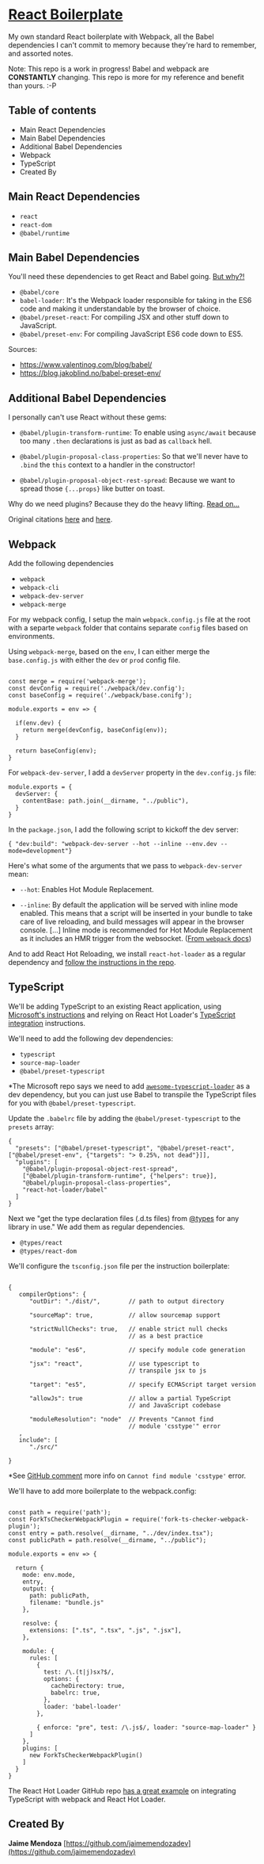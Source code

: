 # [React Boilerplate](https://github.com/jaimemendozadev/readio-v2)

My own standard React boilerplate with Webpack, all the Babel dependencies I can't commit to memory because they're hard to remember, and assorted notes.

Note: This repo is a work in progress! Babel and webpack are <strong>CONSTANTLY</strong> changing. This repo is more for my reference and benefit than yours. :-P

## Table of contents

- Main React Dependencies
- Main Babel Dependencies
- Additional Babel Dependencies
- Webpack
- TypeScript
- Created By


## Main React Dependencies
- `react`
- `react-dom`
- `@babel/runtime`

## Main Babel Dependencies

You'll need these dependencies to get React and Babel going. [But why?!](https://www.valentinog.com/blog/babel/)
- `@babel/core`
- `babel-loader`: It's the Webpack loader responsible for taking in the ES6 code and making it understandable by the browser of choice.
- `@babel/preset-react`: For compiling JSX and other stuff down to JavaScript.
- `@babel/preset-env`: For compiling JavaScript ES6 code down to ES5.

Sources: 
- https://www.valentinog.com/blog/babel/
- https://blog.jakoblind.no/babel-preset-env/


## Additional Babel Dependencies

I personally can't use React without these gems:

- `@babel/plugin-transform-runtime`: To enable using `async/await` because too many `.then` declarations is just as bad as `callback` hell.

- `@babel/plugin-proposal-class-properties`: So that we'll never have to `.bind` the `this` context to a handler in the constructor! 

- `@babel/plugin-proposal-object-rest-spread`: Because we want to spread those `{...props}` like butter on toast.

Why do we need plugins? Because they do the heavy lifting. [Read on...](https://blog.jakoblind.no/babel-preset-env/)

Original citations [here](https://medium.com/@jacobworrel/babels-transform-class-properties-plugin-how-it-works-and-what-it-means-for-your-react-apps-6983539ffc22) and [here](https://dev.to/codeprototype/modernize-your-reactjs-application-with-asyncawait-in-2018-1l9j).

## Webpack

Add the following dependencies
- `webpack`
- `webpack-cli`
- `webpack-dev-server`
- `webpack-merge`

For my webpack config, I setup the main `webpack.config.js` file at the root with a separte `webpack` folder that contains separate `config` files based on environments.


Using `webpack-merge`, based on the `env`, I can either merge the `base.config.js` with either the `dev` or `prod` config file.

```

const merge = require('webpack-merge');
const devConfig = require('./webpack/dev.config');
const baseConfig = require('./webpack/base.conifg');

module.exports = env => {

  if(env.dev) {
    return merge(devConfig, baseConfig(env));
  }

  return baseConfig(env);
}

```

For `webpack-dev-server`, I add a `devServer` property in the `dev.config.js` file:

```
module.exports = {
  devServer: {
    contentBase: path.join(__dirname, "../public"),
  }
}

```

In the `package.json`, I add the following script to kickoff the dev server:

```
{ "dev:build": "webpack-dev-server --hot --inline --env.dev --mode=development"}
```
Here's what some of the arguments that we pass to `webpack-dev-server` mean:

-  `--hot`: Enables Hot Module Replacement.

- `--inline`: By default the application will be served with inline mode enabled. This means that a script will be inserted in your bundle to take care of live reloading, and build messages will appear in the browser console. [...] Inline mode is recommended for Hot Module Replacement as it includes an HMR trigger from the websocket. ([From `webpack` docs](https://webpack.js.org/configuration/dev-server/#devserverinline))


And to add React Hot Reloading, we install `react-hot-loader` as a regular dependency and [follow the instructions in the repo](https://github.com/gaearon/react-hot-loader).


## TypeScript

We'll be adding TypeScript to an existing React application, using [Microsoft's instructions](https://github.com/Microsoft/TypeScript-React-Conversion-Guide#typescript-react-conversion-guide) and relying on React Hot Loader's [TypeScript integration](https://github.com/gaearon/react-hot-loader#typescript) instructions.


We'll need to add the following dev dependencies:
- `typescript`
- `source-map-loader`
- `@babel/preset-typescript`

*The Microsoft repo says we need to add [`awesome-typescript-loader`](https://www.npmjs.com/package/awesome-typescript-loader) as a dev dependency, but you can just use Babel to transpile the TypeScript files for you with `@babel/preset-typescript`.


Update the `.babelrc` file by adding the `@babel/preset-typescript` to the `presets` array:

```
{
  "presets": ["@babel/preset-typescript", "@babel/preset-react", ["@babel/preset-env", {"targets": "> 0.25%, not dead"}]],
  "plugins": [
    "@babel/plugin-proposal-object-rest-spread",
    ["@babel/plugin-transform-runtime", {"helpers": true}],
    "@babel/plugin-proposal-class-properties",
    "react-hot-loader/babel"
  ]
}

```


Next we "get the type declaration files (.d.ts files) from [@types](https://devblogs.microsoft.com/typescript/the-future-of-declaration-files-2/) for any library in use." We add them as regular dependencies. 

- `@types/react` 
- `@types/react-dom`

We'll configure the `tsconfig.json` file per the instruction boilerplate:

```

{
   compilerOptions": {
      "outDir": "./dist/",        // path to output directory
      
      "sourceMap": true,          // allow sourcemap support

      "strictNullChecks": true,   // enable strict null checks 
                                  // as a best practice
      
      "module": "es6",            // specify module code generation
      
      "jsx": "react",             // use typescript to 
                                  // transpile jsx to js

      "target": "es5",            // specify ECMAScript target version

      "allowJs": true             // allow a partial TypeScript 
                                  // and JavaScript codebase
      
      "moduleResolution": "node"  // Prevents "Cannot find 
                                  // module 'csstype'" error
   ,
   include": [
      "./src/"
   
}

```

*See [GitHub comment](https://github.com/DefinitelyTyped/DefinitelyTyped/issues/24788#issuecomment-398505981) more info on `Cannot find module 'csstype'` error.



We'll have to add more boilerplate to the webpack.config:

```

const path = require('path');
const ForkTsCheckerWebpackPlugin = require('fork-ts-checker-webpack-plugin');
const entry = path.resolve(__dirname, "../dev/index.tsx");
const publicPath = path.resolve(__dirname, "../public");

module.exports = env => {

  return {
    mode: env.mode,
    entry,
    output: {
      path: publicPath,
      filename: "bundle.js"
    },

    resolve: {
      extensions: [".ts", ".tsx", ".js", ".jsx"],
    },

    module: {
      rules: [
        { 
          test: /\.(t|j)sx?$/, 
          options: {
            cacheDirectory: true,
            babelrc: true,
          },
          loader: 'babel-loader' 
        },

        { enforce: "pre", test: /\.js$/, loader: "source-map-loader" }
      ]
    },
    plugins: [
      new ForkTsCheckerWebpackPlugin()
    ]
  }    
}

```


The React Hot Loader GitHub repo [has a great example](https://github.com/gaearon/react-hot-loader/tree/master/examples/typescript) on integrating TypeScript with webpack and React Hot Loader.

## Created By

**Jaime Mendoza**
[https://github.com/jaimemendozadev](https://github.com/jaimemendozadev)